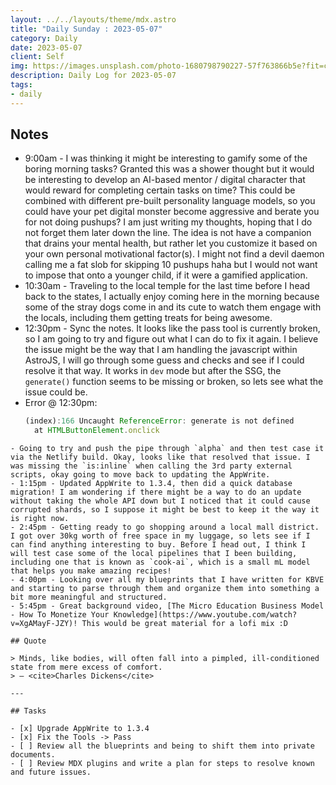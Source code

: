 ```yaml
---
layout: ../../layouts/theme/mdx.astro
title: "Daily Sunday : 2023-05-07"
category: Daily
date: 2023-05-07
client: Self
img: https://images.unsplash.com/photo-1680798790227-57f763866b5e?fit=crop&q=85&w=1400&h=700
description: Daily Log for 2023-05-07
tags:
- daily
---
```


## Notes

- 9:00am - I was thinking it might be interesting to gamify some of the boring morning tasks? Granted this was a shower thought but it would be interesting to develop an AI-based mentor / digital character that would reward for completing certain tasks on time? This could be combined with different pre-built personality language models, so you could have your pet digital monster become aggressive and berate you for not doing pushups? I am just writing my thoughts, hoping that I do not forget them later down the line. The idea is not have a companion that drains your mental health, but rather let you customize it based on your own personal motivational factor(s). I might not find a devil daemon calling me a fat slob for skipping 10 pushups haha but I would not want to impose that onto a younger child, if it were a gamified application.
- 10:30am - Traveling to the local temple for the last time before I head back to the states, I actually enjoy coming here in the morning because some of the stray dogs come in and its cute to watch them engage with the locals, including them getting treats for being awesome. 
- 12:30pm - Sync the notes. It looks like the pass tool is currently broken, so I am going to try and figure out what I can do to fix it again. I believe the issue might be the way that I am handling the javascript within AstroJS, I will go through some guess and checks and see if I could resolve it that way. It works in `dev` mode but after the SSG, the `generate()` function seems to be missing or broken, so lets see what the issue could be.
- Error @ 12:30pm: 
  ```javascript
  (index):166 Uncaught ReferenceError: generate is not defined
    at HTMLButtonElement.onclick 
```
- Going to try and push the pipe through `alpha` and then test case it via the Netlify build. Okay, looks like that resolved that issue. I was missing the `is:inline` when calling the 3rd party external scripts, okay going to move back to updating the AppWrite.
- 1:15pm - Updated AppWrite to 1.3.4, then did a quick database migration! I am wondering if there might be a way to do an update without taking the whole API down but I noticed that it could cause corrupted shards, so I suppose it might be best to keep it the way it is right now. 
- 2:45pm - Getting ready to go shopping around a local mall district. I got over 30kg worth of free space in my luggage, so lets see if I can find anything interesting to buy. Before I head out, I think I will test case some of the local pipelines that I been building, including one that is known as `cook-ai`, which is a small mL model that helps you make amazing recipes! 
- 4:00pm - Looking over all my blueprints that I have written for KBVE and starting to parse through them and organize them into something a bit more meaningful and structured. 
- 5:45pm - Great background video, [The Micro Education Business Model - How To Monetize Your Knowledge](https://www.youtube.com/watch?v=XgAMayF-JZY)! This would be great material for a lofi mix :D

## Quote

> Minds, like bodies, will often fall into a pimpled, ill-conditioned state from mere excess of comfort.
> — <cite>Charles Dickens</cite>

---

## Tasks

- [x] Upgrade AppWrite to 1.3.4
- [x] Fix the Tools -> Pass
- [ ] Review all the blueprints and being to shift them into private documents.
- [ ] Review MDX plugins and write a plan for steps to resolve known and future issues.